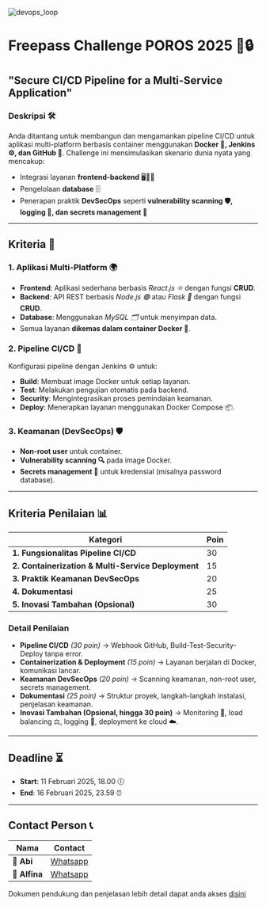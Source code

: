 ![devops_loop](https://github.com/user-attachments/assets/2941c294-37ef-411d-a945-8d8dd44efe5c)
# Freepass Challenge POROS 2025 🚀🔒

## "Secure CI/CD Pipeline for a Multi-Service Application"

### Deskripsi 🛠️
Anda ditantang untuk membangun dan mengamankan pipeline CI/CD untuk aplikasi multi-platform berbasis container menggunakan **Docker 🐳, Jenkins ⚙️, dan GitHub 🛜**. Challenge ini mensimulasikan skenario dunia nyata yang mencakup:
- Integrasi layanan **frontend-backend** 🖥️🔄📡
- Pengelolaan **database** 🗄️
- Penerapan praktik **DevSecOps** seperti **vulnerability scanning 🛡️, logging 📜, dan secrets management 🔑**

---

## Kriteria 📌

### 1. **Aplikasi Multi-Platform** 🌍
- **Frontend**: Aplikasi sederhana berbasis *React.js ⚛️* dengan fungsi **CRUD**.
- **Backend**: API REST berbasis *Node.js 🟢* atau *Flask 🐍* dengan fungsi **CRUD**.
- **Database**: Menggunakan *MySQL 🗂️* untuk menyimpan data.
- Semua layanan **dikemas dalam container Docker 🐳**.

### 2. **Pipeline CI/CD** 🔄
Konfigurasi pipeline dengan Jenkins ⚙️ untuk:
- **Build**: Membuat image Docker untuk setiap layanan.
- **Test**: Melakukan pengujian otomatis pada backend.
- **Security**: Mengintegrasikan proses pemindaian keamanan.
- **Deploy**: Menerapkan layanan menggunakan Docker Compose 📦.

### 3. **Keamanan (DevSecOps) 🛡️**
- **Non-root user** untuk container.
- **Vulnerability scanning 🔍** pada image Docker.
- **Secrets management 🔑** untuk kredensial (misalnya password database).

---

## Kriteria Penilaian 📊

| Kategori | Poin |
|----------|------|
| **1. Fungsionalitas Pipeline CI/CD** | 30 |
| **2. Containerization & Multi-Service Deployment** | 15 |
| **3. Praktik Keamanan DevSecOps** | 20 |
| **4. Dokumentasi** | 25 |
| **5. Inovasi Tambahan (Opsional)** | 30 |

### **Detail Penilaian**
- **Pipeline CI/CD** *(30 poin)* → Webhook GitHub, Build-Test-Security-Deploy tanpa error.
- **Containerization & Deployment** *(15 poin)* → Layanan berjalan di Docker, komunikasi lancar.
- **Keamanan DevSecOps** *(20 poin)* → Scanning keamanan, non-root user, secrets management.
- **Dokumentasi** *(25 poin)* → Struktur proyek, langkah-langkah instalasi, penjelasan keamanan.
- **Inovasi Tambahan (Opsional, hingga 30 poin)** → Monitoring 📡, load balancing ⚖️, logging 📜, deployment ke cloud ☁️.

---

## Deadline ⏳
- **Start**: 11 Februari 2025, 18.00 🕕
- **End**: 16 Februari 2025, 23.59 ⏰

---

## Contact Person 📞
 | Nama  | Contact |
|-------|----------|
| 📱 **Abi** | [Whatsapp](https://wa.me/+6282141552591)   |
| 📱 **Alfina** | [Whatsapp](https://wa.me/+6281339597687)  |

Dokumen pendukung dan penjelasan lebih detail dapat anda akses [disini](https://docs.google.com/document/d/194yzGXlnkxmBnd9M06Y7WCeFBsBkxdDIaylhaaFHUlU/edit?usp=sharing)
